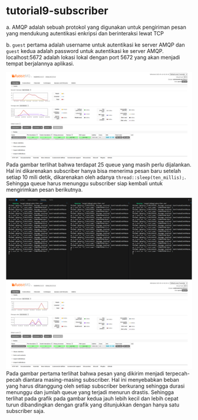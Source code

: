 # tutorial9-subscriber

a. AMQP adalah sebuah protokol yang digunakan untuk pengiriman pesan yang mendukung autentikasi enkripsi dan berinteraksi lewat TCP

b. `guest` pertama adalah username untuk autentikasi ke server AMQP dan `guest` kedua adalah password untuk autentikasi ke server AMQP. localhost:5672 adalah lokasi lokal dengan port 5672 yang akan menjadi tempat berjalannya aplikasi.

![Simulating slow subscriber](./static/image/Spamming%20publisher%20simulate%20slow%20subscriber.png)
Pada gambar terlihat bahwa terdapat 25 queue yang masih perlu dijalankan. Hal ini dikarenakan subscriber hanya bisa menerima pesan baru setelah setiap 10 mili detik, dikarenakan oleh adanya `thread::sleep(ten_millis);`. Sehingga queue harus menunggu subscriber siap kembali untuk mengirimkan pesan berikutnya.

![console of 3 slow subscribers](./static/image/Console%20with%203%20slow%20subscribers.png)
![3 slow subscribers graph](./static/image/Spamming%20but%20with%203%20slow%20subscribers.png)
Pada gambar pertama terlihat bahwa pesan yang dikirim menjadi terpecah-pecah diantara masing-masing subscriber. Hal ini menyebabkan beban yang harus ditanggung oleh setiap subscriber berkurang sehingga durasi menunggu dan jumlah queue yang terjadi menurun drastis. Sehingga terlihat pada grafik pada gambar kedua jauh lebih kecil dan lebih cepat turun dibandingkan dengan grafik yang ditunjukkan dengan hanya satu subscriber saja.